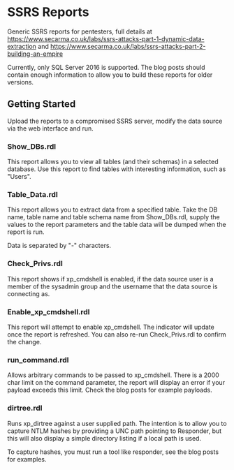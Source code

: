 # SSRS Reports

Generic SSRS reports for pentesters, full details at https://www.secarma.co.uk/labs/ssrs-attacks-part-1-dynamic-data-extraction and https://www.secarma.co.uk/labs/ssrs-attacks-part-2-building-an-empire

Currently, only SQL Server 2016 is supported. The blog posts should contain enough information to allow you to build these reports for older versions. 

## Getting Started

Upload the reports to a compromised SSRS server, modify the data source via the web interface and run.

### Show_DBs.rdl

This report allows you to view all tables (and their schemas) in a selected database. Use this report to find tables with interesting information, such as "Users".

### Table_Data.rdl

This report allows you to extract data from a specified table. Take the DB name, table name and table schema name from Show_DBs.rdl, supply the values to the report parameters and the table data will be dumped when the report is run. 

Data is separated by "-" characters. 

### Check_Privs.rdl

This report shows if xp_cmdshell is enabled, if the data source user is a member of the sysadmin group and the username that the data source is connecting as.

### Enable_xp_cmdshell.rdl

This report will attempt to enable xp_cmdshell. The indicator will update once the report is refreshed. You can also re-run Check_Privs.rdl to confirm the change. 

### run_command.rdl

Allows arbitrary commands to be passed to xp_cmdshell. There is a 2000 char limit on the command parameter, the report will display an error if your payload exceeds this limit. Check the blog posts for example payloads. 

### dirtree.rdl

Runs xp_dirtree against a user supplied path. The intention is to allow you to capture NTLM hashes by providing a UNC path pointing to Responder, but this will also display a simple directory listing if a local path is used. 

To capture hashes, you must run a tool like responder, see the blog posts for examples. 
